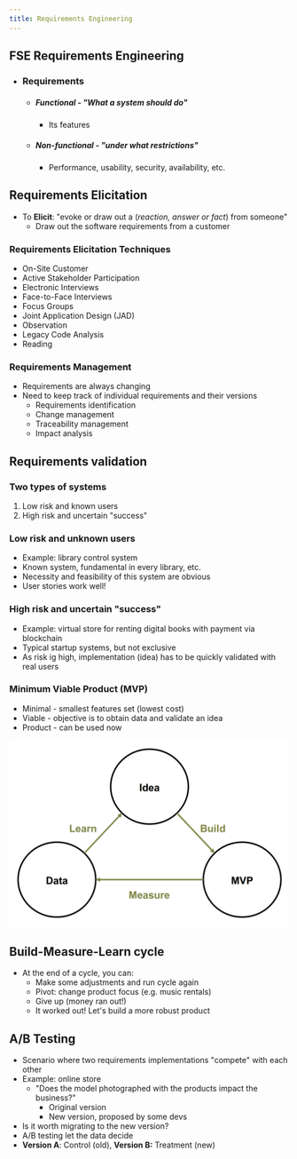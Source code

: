 ```yaml
---
title: Requirements Engineering
---
```


## FSE Requirements Engineering

- ### Requirements
  - ##### Functional - "What a system should do"
    - Its features
  - ##### Non-functional - "under what restrictions"
    - Performance, usability, security, availability, etc.

## Requirements Elicitation

- To **Elicit**: "evoke or draw out a (_reaction, answer or fact_) from someone"
  - Draw out the software requirements from a customer

### Requirements Elicitation Techniques

- On-Site Customer
- Active Stakeholder Participation
- Electronic Interviews
- Face-to-Face Interviews
- Focus Groups
- Joint Application Design (JAD)
- Observation
- Legacy Code Analysis
- Reading

### Requirements Management

- Requirements are always changing
- Need to keep track of individual requirements and their versions
  - Requirements identification
  - Change management
  - Traceability management
  - Impact analysis

## Requirements validation

### Two types of systems

1. Low risk and known users
2. High risk and uncertain "success"

### Low risk and unknown users

- Example: library control system
- Known system, fundamental in every library, etc.
- Necessity and feasibility of this system are obvious
- User stories work well!

### High risk and uncertain "success"

- Example: virtual store for renting digital books with payment via blockchain
- Typical startup systems, but not exclusive
- As risk ig high, implementation (idea) has to be quickly validated with real users

### Minimum Viable Product (MVP)

- Minimal - smallest features set (lowest cost)
- Viable - objective is to obtain data and validate an idea
- Product - can be used now

![](attachments/MVP%20Illustration.png)

## Build-Measure-Learn cycle

- At the end of a cycle, you can:
  - Make some adjustments and run cycle again
  - Pivot: change product focus (e.g. music rentals)
  - Give up (money ran out!)
  - It worked out! Let's build a more robust product

## A/B Testing

- Scenario where two requirements implementations "compete" with each other
- Example: online store
  - "Does the model photographed with the products impact the business?"
    - Original version
    - New version, proposed by some devs
- Is it worth migrating to the new version?
- A/B testing let the data decide
- **Version A**: Control (old), **Version B:** Treatment (new)
